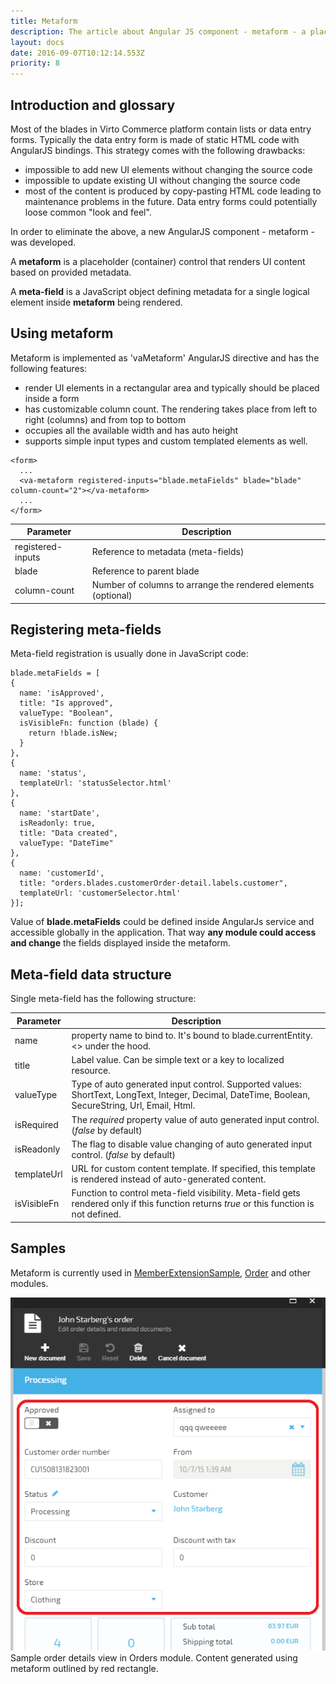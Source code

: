 ```yaml
---
title: Metaform
description: The article about Angular JS component - metaform - a placeholder (container) control that renders UI content based on provided metadata
layout: docs
date: 2016-09-07T10:12:14.553Z
priority: 8
---
```

## Introduction and glossary

Most of the blades in Virto Commerce platform contain lists or data entry forms. Typically the data entry form is made of static HTML code with AngularJS bindings. This strategy comes with the following drawbacks:
* impossible to add new UI elements without changing the source code
* impossible to update existing UI without changing the source code
* most of the content is produced by copy-pasting HTML code leading to maintenance problems in the future. Data entry forms could potentially loose common "look and feel".

In order to eliminate the above, a new AngularJS component - metaform - was developed.

A **metaform** is a placeholder (container) control that renders UI content based on provided metadata.

A **meta-field** is a JavaScript object defining metadata for a single logical element inside **metaform** being rendered.

## Using metaform

Metaform is implemented as 'vaMetaform' AngularJS directive and has the following features:
* render UI elements in a rectangular area and typically should be placed inside a form
* has customizable column count. The rendering takes place from left to right (columns) and from top to bottom
* occupies all the available width and has auto height
* supports simple input types and custom templated elements as well.

```
<form>
  ...
  <va-metaform registered-inputs="blade.metaFields" blade="blade" column-count="2"></va-metaform>
  ...
</form>
```

|Parameter|Description|
|---------|-----------|
|registered-inputs|Reference to metadata (meta-fields)|
|blade|Reference to parent blade|
|column-count|Number of columns to arrange the rendered elements (optional)|

## Registering meta-fields

Meta-field registration is usually done in JavaScript code:

```
blade.metaFields = [
{
  name: 'isApproved',
  title: "Is approved",
  valueType: "Boolean",
  isVisibleFn: function (blade) {
    return !blade.isNew;
  }
},
{
  name: 'status',
  templateUrl: 'statusSelector.html'
},
{
  name: 'startDate',
  isReadonly: true,
  title: "Data created",
  valueType: "DateTime"
},
{
  name: 'customerId',
  title: "orders.blades.customerOrder-detail.labels.customer",
  templateUrl: 'customerSelector.html'
}];
```

Value of **blade.metaFields** could be defined inside AngularJs service and accessible globally in the application. That way **any module could access and change** the fields displayed inside the metaform.

## Meta-field data structure

Single meta-field has the following structure:

|Parameter|Description|
|---------|-----------|
|name|property name to bind to. It's bound to blade.currentEntity.<<name>> under the hood.|
|title|Label value. Can be simple text or a key to localized resource.|
|valueType|Type of auto generated input control. Supported values: ShortText, LongText, Integer, Decimal, DateTime, Boolean, SecureString, Url, Email, Html.|
|isRequired|The *required* property value of auto generated input control. (*false* by default)|
|isReadonly|The flag to disable value changing of auto generated input control. (*false* by default)|
|templateUrl|URL for custom content template. If specified, this template is rendered instead of auto-generated content.|
|isVisibleFn|Function to control meta-field visibility. Meta-field gets rendered only if this function returns *true* or this function is not defined.|

## Samples

Metaform is currently used in [MemberExtensionSample](https://github.com/VirtoCommerce/vc-samples), [Order](https://github.com/VirtoCommerce/vc-module-order) and other modules.

![](../../../../assets/images/docs/image2016-9-7_13-6-14.png)
Sample order details view in Orders module. Content generated using metaform outlined by red rectangle.

